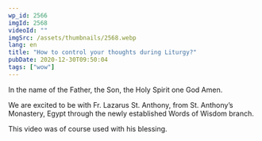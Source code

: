 ```yaml
---
wp_id: 2566
imgId: 2568
videoId: ""
imgSrc: /assets/thumbnails/2568.webp
lang: en
title: "How to control your thoughts during Liturgy?"
pubDate: 2020-12-30T09:50:04
tags: ["wow"]
---
```


<p>In the name of the Father, the Son, the Holy Spirit one God Amen.</p>
<p>We are excited to be with Fr. Lazarus St. Anthony, from St. Anthony&#8217;s Monastery, Egypt through the newly established Words of Wisdom branch.</p>
<p>This video was of course used with his blessing.</p>
<p>&nbsp;</p>
